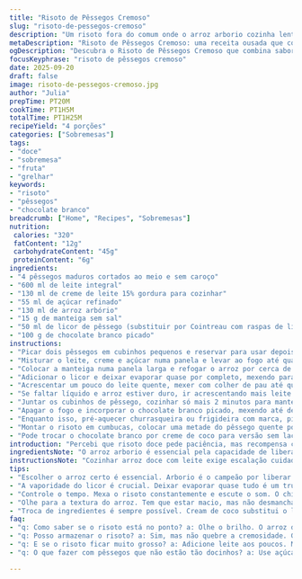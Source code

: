 ```yaml
---
title: "Risoto de Pêssegos Cremoso"
slug: "risoto-de-pessegos-cremoso"
description: "Um risoto fora do comum onde o arroz arborio cozinha lentamente no leite e creme adoçado, ganhando toques frutados do schnapps e pêssegos frescos grelhados. A textura ganha riqueza com chocolate branco derretido e pêssegos em cubos, criando contraste de quente e frio, doce e sutilmente alcoólico. A receita exige paciência e atenção aos sinais do arroz para atingir ponto certo, garantindo cremosidade sem virar mingau. Um jeito diferente de usar frutas no doce sem abrir mão da alma do risoto italiano, adaptado para encantar paladares modernos e ousados."
metaDescription: "Risoto de Pêssegos Cremoso: uma receita ousada que combina doçura dos pêssegos com cremosidade do risoto"
ogDescription: "Descubra o Risoto de Pêssegos Cremoso que combina sabores frutados e texturas ricas para uma experiência deliciosa"
focusKeyphrase: "risoto de pêssegos cremoso"
date: 2025-09-20
draft: false
image: risoto-de-pessegos-cremoso.jpg
author: "Julia"
prepTime: PT20M
cookTime: PT1H5M
totalTime: PT1H25M
recipeYield: "4 porções"
categories: ["Sobremesas"]
tags:
- "doce"
- "sobremesa"
- "fruta"
- "grelhar"
keywords:
- "risoto"
- "pêssegos"
- "chocolate branco"
breadcrumb: ["Home", "Recipes", "Sobremesas"]
nutrition: 
 calories: "320"
 fatContent: "12g"
 carbohydrateContent: "45g"
 proteinContent: "6g"
ingredients:
- "4 pêssegos maduros cortados ao meio e sem caroço"
- "600 ml de leite integral"
- "130 ml de creme de leite 15% gordura para cozinhar"
- "55 ml de açúcar refinado"
- "130 ml de arroz arbório"
- "15 g de manteiga sem sal"
- "50 ml de licor de pêssego (substituir por Cointreau com raspas de limão para suavizar)"
- "100 g de chocolate branco picado"
instructions:
- "Picar dois pêssegos em cubinhos pequenos e reservar para usar depois."
- "Misturar o leite, creme e açúcar numa panela e levar ao fogo até quase ferver. Tirar do fogo e manter aquecido ao lado."
- "Colocar a manteiga numa panela larga e refogar o arroz por cerca de 1 minuto, mexendo para não grudar nem queimar. Notar o brilho do arroz e aroma tostado leve."
- "Adicionar o licor e deixar evaporar quase por completo, mexendo para soltar todo sabor e evitar resíduo alcoólico forte."
- "Acrescentar um pouco do leite quente, mexer com colher de pau até quase secar. Repetir esse processo, colocando leite aos poucos e mexendo com paciência, até arroz ficar bem macio e cremoso – pode demorar 40 a 60 minutos dependendo do arroz."
- "Se faltar líquido e arroz estiver duro, ir acrescentando mais leite quente até chegar no ponto, que é aquele que ao apertar entre dedos o grão está macio mas com resistência firme no centro."
- "Juntar os cubinhos de pêssego, cozinhar só mais 2 minutos para manter textura e fruta preservada."
- "Apagar o fogo e incorporar o chocolate branco picado, mexendo até derreter completamente, formando cremosidade que prende tudo junto. Isso enriquece o prato e dá doçura elegante."
- "Enquanto isso, pré-aquecer churrasqueira ou frigideira com marca, pincelar azeite e grelhar as metades de pêssego com a parte da polpa virada para baixo por 7 a 10 minutos, até surgirem marcas douradas e fruta estiver mole, exalando aroma caramelizado."
- "Montar o risoto em cumbucas, colocar uma metade do pêssego quente por cima e servir na hora para não esfriar e perder textura."
- "Pode trocar o chocolate branco por creme de coco para versão sem lactose, ou usar pêssego em calda caseira se fruta fresca não estiver disponível."
introduction: "Percebi que risoto doce pede paciência, mas recompensa com cremosidade que quase vira abraço na colher. Queria algo leve, frutado, mas com textura quase salgada. Pêssegos grelhados dão aquele contraste quente e fumegante. O segredo é controlar o fogo e mexer bastante, porque arroz doce com leite pode virar mingau fácil, mas o ponto certo traz grãos inteiros e textura sedosa. Troquei o schnapps por um licor mais leve para não mascarar os aromas do pêssego e substituí manteiga por um toque exato pra não pesar. A surpresa? Chocolate branco derretido vira molho aveludado que casa com ácido do pêssego – uma pequena alquimia familiar que virou vício cá em casa."
ingredientsNote: "O arroz arborio é essencial pela capacidade de liberar amido e criar cremosidade, mas nem todo arroz é igual: procure marcas boas, assim evita ficar cru ou empapado. Use creme com 15% gordura para textura leve, nada de nata pesada pra não dominar o prato. Pêssegos firmes funcionam melhor porque suportam a grelhada sem desmanchar. Pode trocar o schnapps por licor de pêssego comum ou até cointreau com raspas de limão, essa versão traz frescor diferente. Chocolate branco deve ser cortado fino para derreter rápido e homogêneo. No fim, manteiga pode virar óleo suave se preferir receita sem lactose. Açúcar ajuste ao seu gosto; pêssegos maduros já adoçam bem."
instructionsNote: "Cozinhar arroz doce com leite exige escalação cuidadosa: líquido quente e agitar com calma evita arroz empapado. Mexer está longe de ser opcional, é vital para liberar o amido lentamente. Deixar o álcool evaporar quase por completo evita aquele cheiro e gosto forte que destrói a harmonia. Repare no brilho e aveludado formado a cada adição – sinal de que o açúcar e amido estão na medida certa. Os cubinhos de pêssego entram no final para não desmanchar; isso conserva frescor e contraste agradável. Então olhe para a textura: quando o arroz está coqueando e pegajoso, sem no entanto desmanchar, está no ponto. Por fim, chocolate derretido deve ser incorporado fora do fogo para não talhar."
tips:
- "Escolher o arroz certo é essencial. Arborio é o campeão por liberar amido e criar a cremosidade perfeita. Marcas boas evitam arroz cru. Não economize na escolha."
- "A vaporidade do licor é crucial. Deixar evaporar quase tudo é um truque. Faz toda a diferença no sabor. Sem aquele gosto forte, resquício do álcool"
- "Controle o tempo. Mexa o risoto constantemente e escute o som. O chiado que diminui é sinal de que o arroz está absorvendo bem o líquido quente. E resistindo."
- "Olhe para a textura do arroz. Tem que estar macio, mas não desmanchando. Aperte entre os dedos. O núcleo deve ter uma leve resistência. Isso é o ponto."
- "Troca de ingredientes é sempre possível. Cream de coco substitui o leite, uso de pêssego em calda é alternativa boa, se a fruta fresca não rolar. Não tenha medo de variar."
faq:
- "q: Como saber se o risoto está no ponto? a: Olhe o brilho. O arroz deve ser cremoso, mas grãos inteiros. Toque ele. Sem desmanchar, mas macio no centro."
- "q: Posso armazenar o risoto? a: Sim, mas não quebre a cremosidade. Guarde em recipiente fechado. Reaqueça em fogo baixo com um pouco de leite para não secar."
- "q: E se o risoto ficar muito grosso? a: Adicione leite aos poucos. Mexa. Faz o ponto certo voltar. Deixe o fogo baixo. Controlar temperatura é chave nessa receita."
- "q: O que fazer com pêssegos que não estão tão docinhos? a: Use açúcar, mas com cuidado. Experimente grelhar, isso realça o doce da fruta. Serve para equilibrar."

---
```

